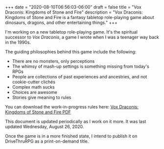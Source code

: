 +++
date = "2020-08-10T06:56:03-06:00"
draft = false
title = "Vox Draconis: Kingdoms of Stone and Fire"
description = "Vox Draconis: Kingdoms of Stone and Fire is a fantasy tabletop role-playing game about dinosaurs, dragons, and other entertaining things."
+++

I'm working on a new tabletop role-playing game. It's the spiritual successor to _Vox Draconis_, 
a game I wrote when I was a teenager way back in the 1990s.

The guiding philosophies behind this game include the following:

* There are no monsters, only perceptions
* The whimsy of mash-up settings is something missing from today's RPGs
* People are collections of past experiences and ancestries, and not cookie-cutter clichés
* Complex math sucks
* Choices are awesome
* Stories give meaning to rules

You can download the work-in-progress rules here: [Vox Draconis: Kingdoms of Stone and Fire PDF](/vox-draconis-ksf.pdf)

This document is updated periodically as I work on it more. It was last updated Wednesday, August 26, 2020.

Once the game is in a more finished state, I intend to publish it on DriveThruRPG as a print-on-demand title.
